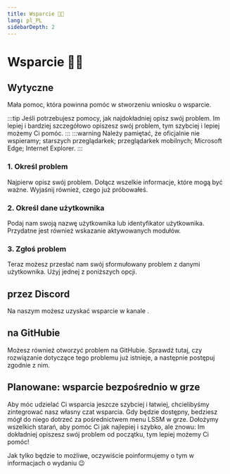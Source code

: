 ```yaml
---
title: Wsparcie 👨‍💻
lang: pl_PL
sidebarDepth: 2
---
```


# Wsparcie 👨‍💻

## Wytyczne
Mała pomoc, która powinna pomóc w stworzeniu wniosku o wsparcie.

:::tip
Jeśli potrzebujesz pomocy, jak najdokładniej opisz swój problem. Im lepiej i bardziej szczegółowo opiszesz swój problem, tym szybciej i lepiej możemy Ci pomóc.
:::
:::warning
Należy pamiętać, że oficjalnie nie wspieramy; starszych przeglądarkek; przeglądarkek mobilnych; Microsoft Edge; Internet Explorer.
:::

### 1. Określ problem
Najpierw opisz swój problem. Dołącz wszelkie informacje, które mogą być ważne. Wyjaśnij również, czego już próbowałeś.

### 2. Określ dane użytkownika
Podaj nam swoją nazwę użytkownika lub identyfikator użytkownika. Przydatne jest również wskazanie aktywowanych modułów.

### 3. Zgłoś problem
Teraz możesz przesłać nam swój sformułowany problem z danymi użytkownika. Użyj jednej z poniższych opcji.

## przez Discord
Na naszym <discord/> możesz uzyskać wsparcie w kanale <discord-channel channel="lssm-help"/>.

## na GitHubie
Możesz również otworzyć problem na <a :href="$theme.variables.github + '/issues'" target="_blank">GitHubie</a>. Sprawdź tutaj, czy rozwiązanie dotyczące tego problemu już istnieje, a następnie postępuj zgodnie z nim.

## Planowane: wsparcie bezpośrednio w grze
Aby móc udzielać Ci wsparcia jeszcze szybciej i łatwiej, chcielibyśmy zintegrować nasz własny czat wsparcia. Gdy będzie dostępny, bedziesz mógł do niego dotrzeć za pośrednictwem menu LSSM w grze. Dołożymy wszelkich starań, aby pomóc Ci jak najlepiej i szybko, ale znowu: Im dokładniej opiszesz swój problem od początku, tym lepiej możemy Ci pomóc!

Jak tylko będzie to możliwe, oczywiście poinformujemy o tym w informacjach o wydaniu :wink:

<!-- ==START_FOOTER== Do NOT edit anything below this line! Any edits will be removed as content is auto generated! -->
[lssm.status]: https://status.lss-manager.de/
[lssm.discord]: https://discord.gg/RcTNjpB
[lssm.userscript]: https://v4.lss-manager.de/lssm-v4.user.js
[lssm.donations]: https://donate.lss-manager.de/
[docs]: https://docs.lss-manager.de/
[docs.apps]: /pl_PL/apps/
[docs.appstore]: /pl_PL/appstore/
[docs.bugs]: /pl_PL/bugs/
[docs.error_report]: /pl_PL/error_report/
[docs.faq]: /pl_PL/faq/
[docs.metadata]: /pl_PL/metadata/
[docs.other]: /pl_PL/other/
[docs.settings]: /pl_PL/settings/
[docs.suggestions]: /pl_PL/suggestions/
[docs.support]: /pl_PL/support/
[games.self]: https://operatorratunkowy.pl
[tampermonkey]: https://tampermonkey.net/
[github]: https://github.com/LSS-Manager/LSSM-V.4
[github.issues]: https://github.com/LSS-Manager/LSSM-V.4/issues
[github.issues.open]: https://github.com/LSS-Manager/LSSM-V.4/issues?q=is%3Aissue+is%3Aopen+label%3Abug